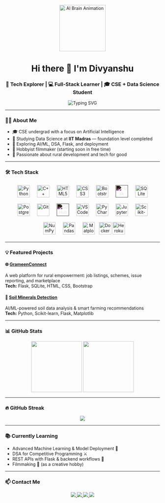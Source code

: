 <p align="center">
  <img src="https://media.giphy.com/media/26xBPdl0UZf52xxuU/giphy.gif" width="150" alt="AI Brain Animation" />
</p>

<h1 align="center">Hi there 👋 I'm <b>Divyanshu</b></h1>

<h3 align="center">
  🚀 Tech Explorer | 💻 Full-Stack Learner | 🎓 CSE + Data Science Student
</h3>

<p align="center">
  <img src="https://readme-typing-svg.demolab.com?font=Fira+Code&weight=600&pause=1000&color=00C9A7&center=true&width=500&lines=Welcome+to+my+GitHub!;AI+%26+ML+Enthusiast;Building+impactful+tech+solutions" alt="Typing SVG" />
</p>

---

### 🧑‍💻 About Me

- 🎓 CSE undergrad with a focus on Artificial Intelligence  
- 📘 Studying Data Science at **IIT Madras** — foundation level completed  
- 🌱 Exploring AI/ML, DSA, Flask, and deployment  
- 🎯 Hobbyist filmmaker (starting soon in free time)  
- 🌾 Passionate about rural development and tech for good  

---

### 🛠 Tech Stack

<p align="center">
  <!-- Languages -->
  <img src="https://cdn.jsdelivr.net/gh/devicons/devicon/icons/python/python-original.svg" height="40" alt="Python" style="margin: 10px;"/>
  <img src="https://cdn.jsdelivr.net/gh/devicons/devicon/icons/cplusplus/cplusplus-original.svg" height="40" alt="C++" style="margin: 10px;"/>
  <img src="https://cdn.jsdelivr.net/gh/devicons/devicon/icons/html5/html5-original.svg" height="40" alt="HTML5" style="margin: 10px;"/>
  <img src="https://cdn.jsdelivr.net/gh/devicons/devicon/icons/css3/css3-original.svg" height="40" alt="CSS3" style="margin: 10px;"/>

  <!-- Frameworks & Libraries -->
  <img src="https://cdn.jsdelivr.net/gh/devicons/devicon/icons/bootstrap/bootstrap-original.svg" height="40" alt="Bootstrap" style="margin: 10px;"/>
  <img src="https://cdn.jsdelivr.net/gh/devicons/devicon/icons/flask/flask-original.svg" height="40" alt="Flask" style="filter: invert(100%); margin: 10px;"/>
  
  <!-- Databases -->
  <img src="https://cdn.jsdelivr.net/gh/devicons/devicon/icons/sqlite/sqlite-original.svg" height="40" alt="SQLite" style="margin: 10px;"/>
  <img src="https://cdn.jsdelivr.net/gh/devicons/devicon/icons/postgresql/postgresql-original.svg" height="40" alt="PostgreSQL" style="margin: 10px;"/>

  <!-- Tools -->
  <img src="https://cdn.jsdelivr.net/gh/devicons/devicon/icons/git/git-original.svg" height="40" alt="Git" style="margin: 10px;"/>
  <img src="https://cdn.jsdelivr.net/gh/devicons/devicon/icons/github/github-original.svg" height="40" alt="GitHub" style="filter: invert(100%); margin: 10px;"/>
  <img src="https://cdn.jsdelivr.net/gh/devicons/devicon/icons/vscode/vscode-original.svg" height="40" alt="VS Code" style="margin: 10px;"/>
  <img src="https://cdn.jsdelivr.net/gh/devicons/devicon/icons/pycharm/pycharm-original.svg" height="40" alt="PyCharm" style="margin: 10px;"/>
  <img src="https://cdn.jsdelivr.net/gh/devicons/devicon/icons/jupyter/jupyter-original.svg" height="40" alt="Jupyter" style="margin: 10px;"/>

  <!-- Data Science & ML -->
  <img src="https://upload.wikimedia.org/wikipedia/commons/0/05/Scikit_learn_logo_small.svg" height="40" alt="Scikit-learn" style="margin: 10px;"/>
  <img src="https://cdn.jsdelivr.net/gh/devicons/devicon/icons/numpy/numpy-original.svg" height="40" alt="NumPy" style="margin: 10px;"/>
  <img src="https://cdn.jsdelivr.net/gh/devicons/devicon/icons/pandas/pandas-original.svg" height="40" alt="Pandas" style="margin: 10px;"/>
  <img src="https://cdn.jsdelivr.net/gh/devicons/devicon/icons/matplotlib/matplotlib-original.svg" height="40" alt="Matplotlib" style="margin: 10px;"/>

   <!-- Deployment & Tools -->
  <img src="https://cdn.jsdelivr.net/gh/devicons/devicon/icons/docker/docker-original.svg" width="40" height="40" alt="Docker"/>
  <img src="https://cdn.jsdelivr.net/gh/devicons/devicon/icons/heroku/heroku-original.svg" width="40" height="40" alt="Heroku"/>
  </p>



---

### 💡 Featured Projects

#### 🌐 [GrameenConnect](https://github.com/divyanshu1804/grameenconnect)  
A web platform for rural empowerment: job listings, schemes, issue reporting, and marketplace  
**Tech:** Flask, SQLite, HTML, CSS, Bootstrap

#### 🌱 [Soil Minerals Detection](https://github.com/divyanshu1804/soil-minerals-detection)  
AI/ML-powered soil data analysis & smart farming recommendations  
**Tech:** Python, Scikit-learn, Flask, Matplotlib

---

### 📊 GitHub Stats

<p align="center">
  <img src="https://github-readme-stats.vercel.app/api?username=divyanshu1804&show_icons=true&theme=tokyonight" height="165" />
  <img src="https://github-readme-stats.vercel.app/api/top-langs/?username=divyanshu1804&layout=compact&theme=tokyonight" height="165" />
</p>

---

### 🔥 GitHub Streak

<p align="center">
  <img src="https://streak-stats.demolab.com/?user=divyanshu1804&theme=tokyonight" />
</p>

---

### 📚 Currently Learning

- Advanced Machine Learning & Model Deployment 🤖  
- DSA for Competitive Programming ⚔️  
- REST APIs with Flask & backend workflows 🔗  
- Filmmaking 🎥 (as a creative hobby)

---

### 📫 Contact Me

<p align="center">
  <a href="mailto:divyanshu3388@gmail.com" target="_blank">
    <img src="https://img.shields.io/badge/Gmail-D14836?style=for-the-badge&logo=gmail&logoColor=white" />
  </a>
  <a href="https://linkedin.com/in/divyanshu3388" target="_blank">
    <img src="https://img.shields.io/badge/LinkedIn-0A66C2?style=for-the-badge&logo=linkedin&logoColor=white" />
  </a>
  <a href="https://leetcode.com/divyanshu3388/" target="_blank">
    <img src="https://img.shields.io/badge/LeetCode-000000?style=for-the-badge&logo=leetcode&logoColor=yellow" />
  </a>
  <a href="https://codeforces.com/profile/app.route" target="_blank">
    <img src="https://img.shields.io/badge/Codeforces-1f8acb?style=for-the-badge&logo=codeforces&logoColor=white" />
  </a>
</p>
